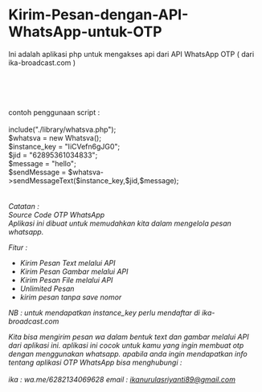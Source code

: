 # Kirim-Pesan-dengan-API-WhatsApp-untuk-OTP

Ini adalah aplikasi php untuk mengakses api dari API WhatsApp OTP ( dari ika-broadcast.com )

</br>
</br>
</br>
</br>
contoh penggunaan script :
</br></br>
include("./library/whatsva.php");</br>
$whatsva = new Whatsva(); </br>
$instance_key = "IiCVefn6gJG0";</br>
$jid = "62895361034833"; </br>
$message = "hello";</br>
$sendMessage = $whatsva->sendMessageText($instance_key,$jid,$message);</br>
<br/></br>
<i>Catatan : </br>
Source Code OTP WhatsApp</br>
Aplikasi ini dibuat untuk memudahkan kita dalam mengelola pesan whatsapp.  

Fitur : 
- Kirim Pesan Text melalui API 
- Kirim Pesan Gambar melalui API
- Kirim Pesan File melalui API
- Unlimited Pesan
- kirim pesan tanpa save nomor

NB : 
untuk mendapatkan instance_key perlu mendaftar di ika-broadcast.com

Kita bisa mengirim pesan wa dalam bentuk text dan gambar melalui API dari aplikasi ini. 
aplikasi ini cocok untuk kamu yang ingin membuat otp dengan menggunakan whatsapp. 
apabila anda ingin mendapatkan info tentang aplikasi OTP WhatsApp 
bisa menghubungi :
<br/>
<br/>
 ika : wa.me/6282134069628
 email : ikanurulasriyanti89@gmail.com 
</i>
